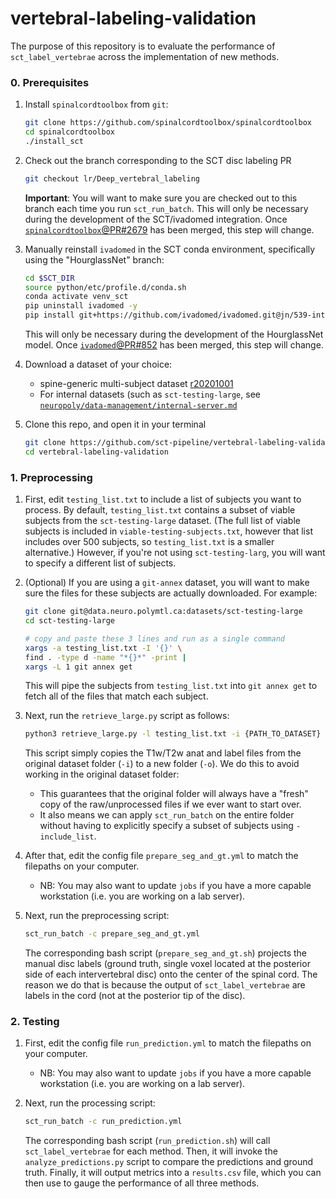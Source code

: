 # vertebral-labeling-validation

The purpose of this repository is to evaluate the performance of `sct_label_vertebrae` across the implementation of new methods.

### 0. Prerequisites

1. Install `spinalcordtoolbox` from `git`:

    ```bash
    git clone https://github.com/spinalcordtoolbox/spinalcordtoolbox
    cd spinalcordtoolbox
    ./install_sct
    ```
   
2. Check out the branch corresponding to the SCT disc labeling PR

    ```bash
    git checkout lr/Deep_vertebral_labeling
    ```

    **Important**: You will want to make sure you are checked out to this branch each time you run `sct_run_batch`. This will only be necessary during the development of the SCT/ivadomed integration. Once [`spinalcordtoolbox`@PR#2679](https://github.com/spinalcordtoolbox/spinalcordtoolbox/pull/2679) has been merged, this step will change.

3. Manually reinstall `ivadomed` in the SCT conda environment, specifically using the "HourglassNet" branch:

    ```bash
    cd $SCT_DIR
    source python/etc/profile.d/conda.sh
    conda activate venv_sct
    pip uninstall ivadomed -y
    pip install git+https://github.com/ivadomed/ivadomed.git@jn/539-intervertebral-disc-labeling-pose-estimation
    ```
    
    This will only be necessary during the development of the HourglassNet model. Once [`ivadomed`@PR#852](https://github.com/ivadomed/ivadomed/pull/852) has been merged, this step will change.

4. Download a dataset of your choice:

    - spine-generic multi-subject dataset [r20201001](https://github.com/spine-generic/data-multi-subject/releases/tag/r20201001)
    - For internal datasets (such as `sct-testing-large`, see [`neuropoly/data-management/internal-server.md`](https://github.com/neuropoly/data-management/blob/master/internal-server.md)

5. Clone this repo, and open it in your terminal

    ```bash
    git clone https://github.com/sct-pipeline/vertebral-labeling-validation
    cd vertebral-labeling-validation
    ```

### 1. Preprocessing

1. First, edit `testing_list.txt` to include a list of subjects you want to process. By default, `testing_list.txt` contains a subset of viable subjects from the `sct-testing-large` dataset. (The full list of viable subjects is included in `viable-testing-subjects.txt`, however that list includes over 500 subjects, so `testing_list.txt` is a smaller alternative.) However, if you're not using `sct-testing-larg`, you will want to specify a different list of subjects.

2. (Optional) If you are using a `git-annex` dataset, you will want to make sure the files for these subjects are actually downloaded. For example:

    ```bash
    git clone git@data.neuro.polymtl.ca:datasets/sct-testing-large  
    cd sct-testing-large
    
    # copy and paste these 3 lines and run as a single command
    xargs -a testing_list.txt -I '{}' \
    find . -type d -name "*{}*" -print | 
    xargs -L 1 git annex get
    ```
    
    This will pipe the subjects from `testing_list.txt` into `git annex get` to fetch all of the files that match each subject.

3. Next, run the `retrieve_large.py` script as follows:

    ```bash
    python3 retrieve_large.py -l testing_list.txt -i {PATH_TO_DATASET} -o {PATH_TO_STORE_RAW_TESTING_FILES}
    ```
    
    This script simply copies the T1w/T2w anat and label files from the original dataset folder (`-i`) to a new folder (`-o`). We do this to avoid working in the original dataset folder:

    - This guarantees that the original folder will always have a "fresh" copy of the raw/unprocessed files if we ever want to start over. 
    - It also means we can apply `sct_run_batch` on the entire folder without having to explicitly specify a subset of subjects using `-include_list`.

4. After that, edit the config file `prepare_seg_and_gt.yml` to match the filepaths on your computer.

    - NB: You may also want to update `jobs` if you have a more capable workstation (i.e. you are working on a lab server).

5. Next, run the preprocessing script:

    ```bash
    sct_run_batch -c prepare_seg_and_gt.yml
    ```

    The corresponding bash script (`prepare_seg_and_gt.sh`) projects the manual disc labels (ground truth, single voxel located at the posterior side of each intervertebral disc) onto the center of the spinal cord. The reason we do that is because the output of `sct_label_vertebrae` are labels in the cord (not at the posterior tip of the disc).

### 2. Testing

1. First, edit the config file `run_prediction.yml` to match the filepaths on your computer.

    - NB: You may also want to update `jobs` if you have a more capable workstation (i.e. you are working on a lab server).

2. Next, run the processing script:

    ```bash
    sct_run_batch -c run_prediction.yml
    ```
   
    The corresponding bash script (`run_prediction.sh`) will call `sct_label_vertebrae` for each method. Then, it will invoke the `analyze_predictions.py` script to compare the predictions and ground truth. Finally, it will output metrics into a `results.csv` file, which you can then use to gauge the performance of all three methods.